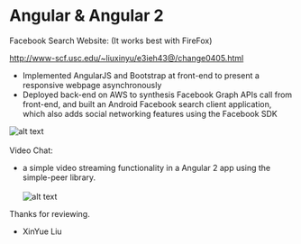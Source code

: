 # Angular & Angular 2


Facebook Search Website:  (It works best with FireFox)

http://www-scf.usc.edu/~liuxinyu/e3ieh43@/change0405.html

- Implemented AngularJS and Bootstrap at front-end to present a responsive webpage asynchronously
- Deployed back-end on AWS to synthesis Facebook Graph APIs call from front-end, and built an Android Facebook search client application, which also adds social networking features using the Facebook SDK 

![alt text](http://www-scf.usc.edu/~liuxinyu/e3ieh43@/fb_search_mainpage.png)<br /><br />
Video Chat:
- a simple video streaming functionality in a Angular 2 app using the simple-peer library.<br /><br />
![alt text](http://www-scf.usc.edu/~liuxinyu/videochatss/s.jpg)

Thanks for reviewing.

- XinYue Liu
